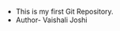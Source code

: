 - This is my first Git Repository.
-  Author- Vaishali Joshi 

<!---
Vaishu609/Vaishu609 is a ✨ special ✨ repository because its `README.md` (this file) appears on your GitHub profile.
You can click the Preview link to take a look at your changes.
--->

